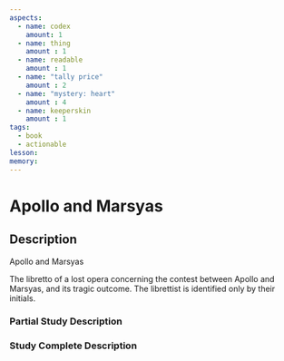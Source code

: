 ```yaml
---
aspects: 
  - name: codex
    amount: 1
  - name: thing
    amount : 1
  - name: readable
    amount : 1
  - name: "tally price"
    amount : 2
  - name: "mystery: heart"
    amount : 4
  - name: keeperskin
    amount : 1
tags:
  - book
  - actionable
lesson: 
memory: 
---
```


# Apollo and Marsyas

## Description
Apollo and Marsyas

The libretto of a lost opera concerning the contest between Apollo and Marsyas, and its tragic outcome. The librettist is identified only by their initials.
### Partial Study Description

### Study Complete Description
